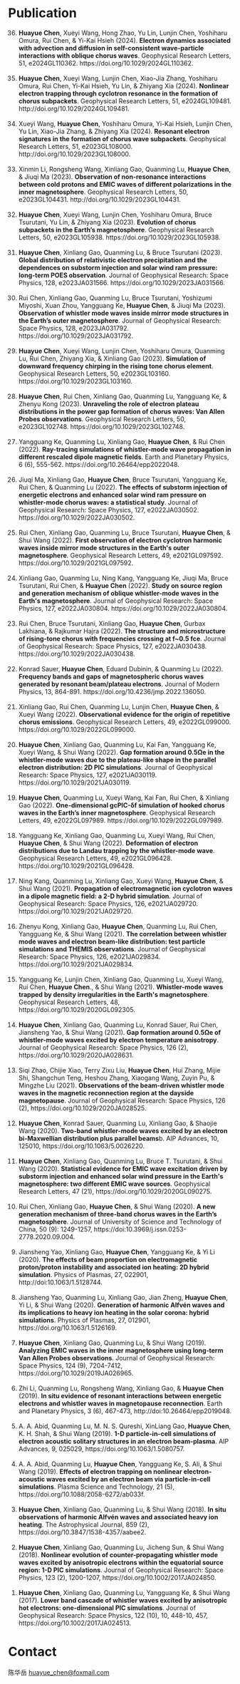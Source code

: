 # Publication

<ol>
     <li value="36"> <b>Huayue Chen</b>, Xueyi Wang, Hong Zhao, Yu Lin, Lunjin Chen, Yoshiharu Omura, Rui Chen, & Yi-Kai Hsieh (2024). <b>Electron dynamics associated with advection and diffusion in self-consistent wave-particle interactions with oblique chorus waves</b>. Geophysical Research Letters, 51, e2024GL110362. https://doi.org/10.1029/2024GL110362.
<br> 
<br>
     <li value="35"> <b>Huayue Chen</b>, Xueyi Wang, Lunjin Chen, Xiao-Jia Zhang, Yoshiharu Omura, Rui Chen, Yi-Kai Hsieh, Yu Lin, & Zhiyang Xia (2024). <b>Nonlinear electron trapping through cyclotron resonance in the formation of chorus subpackets</b>. Geophysical Research Letters, 51, e2024GL109481. http://doi.org/10.1029/2024GL109481.
<br> 
<br>
     <li value="34"> Xueyi Wang, <b>Huayue Chen</b>, Yoshiharu Omura, Yi-Kai Hsieh, Lunjin Chen, Yu Lin, Xiao-Jia Zhang, & Zhiyang Xia (2024). <b>Resonant electron signatures in the formation of chorus wave subpackets</b>. Geophysical Research Letters, 51, e2023GL108000. http://doi.org/10.1029/2023GL108000.
<br> 
<br>
     <li value="33"> Xinmin Li, Rongsheng Wang, Xinliang Gao, Quanming Lu, <b>Huayue Chen</b>, & Jiuqi Ma (2023). <b>Observation of non-resonance interactions between cold protons and EMIC waves of different polarizations in the inner magnetosphere</b>. Geophysical Research Letters, 50, e2023GL104431. http://doi.org/10.1029/2023GL104431.
<br> 
<br>
     <li value="32"> <b>Huayue Chen</b>, Xueyi Wang, Lunjin Chen, Yoshiharu Omura, Bruce Tsurutani, Yu Lin, & Zhiyang Xia (2023). <b>Evolution of chorus subpackets in the Earth’s magnetosphere</b>. Geophysical Research Letters, 50, e2023GL105938. https://doi.org/10.1029/2023GL105938.
<br> 
<br>
     <li value="31"> <b>Huayue Chen</b>, Xinliang Gao, Quanming Lu, & Bruce Tsurutani (2023). <b>Global distribution of relativistic electron precipitation and the dependences on substorm injection and solar wind ram pressure: long-term POES observation</b>. Journal of Geophysical Research: Space Physics, 128, e2023JA031566. https://doi.org/10.1029/2023JA031566.
<br> 
<br>
     <li value="30"> Rui Chen, Xinliang Gao, Quanming Lu, Bruce Tsurutani, Yoshizumi Miyoshi, Xuan Zhou, Yangguang Ke, <b>Huayue Chen</b>, & Jiuqi Ma (2023). <b>Observation of whistler mode waves inside mirror mode structures in the Earth’s outer magnetosphere</b>. Journal of Geophysical Research: Space Physics, 128, e2023JA031792. https://doi.org/10.1029/2023JA031792.
<br> 
<br>
    <li value="29"> <b>Huayue Chen</b>, Xueyi Wang, Lunjin Chen, Yoshiharu Omura, Quanming Lu, Rui Chen, Zhiyang Xia, & Xinliang Gao (2023). <b>Simulation of downward frequency chirping in the rising tone chorus element</b>. Geophysical Research Letters, 50, e2023GL103160. https://doi.org/10.1029/2023GL103160.
<br> 
<br>
    <li value="28"> <b>Huayue Chen</b>, Rui Chen, Xinliang Gao, Quanming Lu, Yangguang Ke, & Zhenyu Kong (2023). <b>Unraveling the role of electron plateau distributions in the power gap formation of chorus waves: Van Allen Probes observations</b>. Geophysical Research Letters, 50, e2023GL102748. https://doi.org/10.1029/2023GL102748. 
<br> 
<br>
    <li value="27"> Yangguang Ke, Quanming Lu, Xinliang Gao, <b>Huayue Chen</b>, & Rui Chen (2022). <b>Ray-tracing simulations of whistler-mode wave propagation in different rescaled dipole magnetic fields</b>. Earth and Planetary Physics, 6 (6), 555-562. https://doi.org/10.26464/epp2022048.
<br> 
<br>
    <li value="26"> Jiuqi Ma, Xinliang Gao, <b>Huayue Chen</b>, Bruce Tsurutani, Yangguang Ke, Rui Chen, & Quanming Lu (2022). <b>The effects of substorm injection of energetic electrons and enhanced solar wind ram pressure on whistler-mode chorus waves: a statistical study</b>. Journal of Geophysical Research: Space Physics, 127, e2022JA030502. https://doi.org/10.1029/2022JA030502. 
<br> 
<br>
    <li value="25"> Rui Chen, Xinliang Gao, Quanming Lu, Bruce Tsurutani, <b>Huayue Chen</b>, & Shui Wang (2022). <b>First observation of electron cyclotron harmonic waves inside mirror mode structures in the Earth's outer magnetosphere</b>. Geophysical Research Letters, 49, e2021GL097592. https://doi.org/10.1029/2021GL097592. 
<br> 
<br>
    <li value="24"> Xinliang Gao, Quanming Lu, Ning Kang, Yangguang Ke, Jiuqi Ma, Bruce Tsurutani, Rui Chen, & <b>Huayue Chen</b> (2022). <b>Study on source region and generation mechanism of oblique whistler-mode waves in the Earth's magnetosphere</b>. Journal of Geophysical Research: Space Physics, 127, e2022JA030804. https://doi.org/10.1029/2022JA030804.
<br> 
<br>
    <li value="23"> Rui Chen, Bruce Tsurutani, Xinliang Gao, <b>Huayue Chen</b>, Gurbax Lakhiana, & Rajkumar Hajra (2022). <b>The structure and microstructure of rising-tone chorus with frequencies crossing at f~0.5 fce</b>. Journal of Geophysical Research: Space Physics, 127, e2022JA030438. https://doi.org/10.1029/2022JA030438. 
<br> 
<br> 
    <li value="22"> Konrad Sauer, <b>Huayue Chen</b>, Eduard Dubinin, & Quanming Lu (2022). <b>Frequency bands and gaps of magnetospheric chorus waves generated by resonant beam/plateau electrons</b>. Journal of Modern Physics, 13, 864-891. https://doi.org/10.4236/jmp.2022.136050. 
<br> 
<br> 
    <li value="21"> Xinliang Gao, Rui Chen, Quanming Lu, Lunjin Chen, <b>Huayue Chen</b>, & Xueyi Wang (2022). <b>Observational evidence for the origin of repetitive chorus emissions</b>. Geophysical Research Letters, 49, e2022GL099000. https://doi.org/10.1029/2022GL099000. 
<br> 
<br> 
    <li value="20"> <b>Huayue Chen</b>, Xinliang Gao, Quanming Lu, Kai Fan, Yangguang Ke, Xueyi Wang, & Shui Wang (2022). <b>Gap formation around 0.5Ωe in the whistler-mode waves due to the plateau-like shape in the parallel electron distribution: 2D PIC simulations</b>. Journal of Geophysical Research: Space Physics, 127, e2021JA030119. https://doi.org/10.1029/2021JA030119.
<br> 
<br> 
    <li value="19"> <b>Huayue Chen</b>, Quanming Lu, Xueyi Wang, Kai Fan, Rui Chen, & Xinliang Gao (2022). <b>One-dimensional gcPIC-δf simulation of hooked chorus waves in the Earth’s inner magnetosphere</b>. Geophysical Research Letters, 49, e2022GL097989. https://doi.org/10.1029/2022GL097989. 
<br> 
<br> 
    <li value="18"> Yangguang Ke, Xinliang Gao, Quanming Lu, Xueyi Wang, Rui Chen, <b>Huayue Chen</b>, & Shui Wang (2022). <b>Deformation of electron distributions due to Landau trapping by the whistler-mode wave</b>. Geophysical Research Letters, 49, e2021GL096428. https://doi.org/10.1029/2021GL096428. 
<br> 
<br> 
    <li value="17"> Ning Kang, Quanming Lu, Xinliang Gao, Xueyi Wang, <b>Huayue Chen</b>, & Shui Wang (2021). <b>Propagation of electromagnetic ion cyclotron waves in a dipole magnetic field: a 2-D hybrid simulation</b>. Journal of Geophysical Research: Space Physics, 126, e2021JA029720. https://doi.org/10.1029/2021JA029720. 
<br> 
<br> 
    <li value="16"> Zhenyu Kong, Xinliang Gao, <b>Huayue Chen</b>, Quanming Lu, Rui Chen, Yangguang Ke, & Shui Wang (2021). <b>The correlation between whistler mode waves and electron beam-like distribution: test particle simulations and THEMIS observations</b>. Journal of Geophysical Research: Space Physics, 126, e2021JA029834. https://doi.org/10.1029/2021JA029834. 
<br> 
<br>                                                                                      
    <li value="15"> Yangguang Ke, Lunjin Chen, Xinliang Gao, Quanming Lu, Xueyi Wang, Rui Chen, <b>Huayue Chen</b>., & Shui Wang (2021). <b>Whistler-mode waves trapped by density irregularities in the Earth's magnetosphere</b>. Geophysical Research Letters, 48, https://doi.org/10.1029/2020GL092305. 
<br> 
<br> 
    <li value="14"> <b>Huayue Chen</b>, Xinliang Gao, Quanming Lu, Konrad Sauer, Rui Chen, Jiansheng Yao, & Shui Wang (2021). <b>Gap formation around 0.5Ωe of whistler-mode waves excited by electron temperature anisotropy</b>. Journal of Geophysical Research: Space Physics, 126 (2), https://doi.org/10.1029/2020JA028631.
<br> 
<br> 
    <li value="13"> Siqi Zhao, Chijie Xiao, Terry Zixu Liu, <b>Huayue Chen</b>, Hui Zhang, Mijie Shi, Shangchun Teng, Heshou Zhang, Xiaogang Wang, Zuyin Pu, & Mingzhe Liu (2021). <b>Observations of the beam-driven whistler mode waves in the magnetic reconnection region at the dayside magnetopause</b>. Journal of Geophysical Research: Space Physics, 126 (2), https://doi.org/10.1029/2020JA028525. 
<br> 
<br> 
    <li value="12"> <b>Huayue Chen</b>, Konrad Sauer, Quanming Lu, Xinliang Gao, & Shaojie Wang (2020). <b>Two-band whistler-mode waves excited by an electron bi-Maxwellian distribution plus parallel beams</b>b. AIP Advances, 10, 125010, https://doi.org/10.1063/5.0026220. 
<br> 
<br> 
    <li value="11"> <b>Huayue Chen</b>, Xinliang Gao, Quanming Lu, Bruce T. Tsurutani, & Shui Wang (2020). <b>Statistical evidence for EMIC wave excitation driven by substorm injection and enhanced solar wind pressure in the Earth's magnetosphere: two different EMIC wave sources</b>. Geophysical Research Letters, 47 (21), https://doi.org/10.1029/2020GL090275.  
<br> 
<br> 
    <li value="10"> Rui Chen, Xinliang Gao, <b>Huayue Chen</b>, & Shui Wang (2020). <b>A new generation mechanism of three-band chorus waves in the Earth’s magnetosphere</b>. Journal of University of Science and Technology of China, 50 (9): 1249-1257, https://doi:10.3969/j.issn.0253-2778.2020.09.004.
<br> 
<br> 
    <li value="9"> Jiansheng Yao, Xinliang Gao, <b>Huayue Chen</b>, Yangguang Ke, & Yi Li (2020). <b>The effects of beam proportion on electromagnetic proton/proton instability and associated ion heating: 2D hybrid simulation</b>. Physics of Plasmas, 27, 022901, http://doi:10.1063/1.5128744.  
<br> 
<br> 
    <li value="8"> Jiansheng Yao, Quanming Lu, Xinliang Gao, Jian Zheng, <b>Huayue Chen</b>, Yi Li, & Shui Wang (2020). <b>Generation of harmonic Alfvén waves and its implications to heavy ion heating in the solar corona: hybrid simulations</b>. Physics of Plasmas, 27, 012901, https://doi.org/10.1063/1.5126169. 
<br> 
<br> 
  <li value="7"> <b>Huayue Chen</b>, Xinliang Gao, Quanming Lu, & Shui Wang (2019). <b>Analyzing EMIC waves in the inner magnetosphere using long‐term Van Allen Probes observations</b>. Journal of Geophysical Research: Space Physics, 124 (9), 7204-7412, https://doi.org/10.1029/2019JA026965.
<br> 
<br> 
    <li value="6"> Zhi Li, Quanming Lu, Rongsheng Wang, Xinliang Gao, & <b>Huayue Chen</b> (2019). <b>In situ evidence of resonant interactions between energetic electrons and whistler waves in magnetopause reconnection</b>. Earth and Planetary Physics, 3 (6), 467-473, http://doi:10.26464/epp2019048.
<br> 
<br> 
    <li value="5"> A. A. Abid, Quanming Lu, M. N. S. Qureshi, XinLiang Gao, <b>Huayue Chen</b>, K. H. Shah, & Shui Wang (2019). <b>1-D particle-in-cell simulations of electron acoustic solitary structures in an electron beam-plasma</b>. AIP Advances, 9, 025029, https://doi.org/10.1063/1.5080757. 
<br> 
<br> 
    <li value="4"> A. A. Abid, Quanming Lu, <b>Huayue Chen</b>, Yangguang Ke, S. Ali, & Shui Wang (2019). <b>Effects of electron trapping on nonlinear electron-acoustic waves excited by an electron beam via particle-in-cell simulations</b>. Plasma Science and Technology, 21 (5), https://doi.org/10.1088/2058-6272/ab033f.  
<br>
<br> 
  <li value="3"> <b>Huayue Chen</b>, Xinliang Gao, Quanming Lu, & Shui Wang (2018). <b>In situ observations of harmonic Alfvén waves and associated heavy ion heating</b>. The Astrophysical Journal, 859 (2), https://doi.org/10.3847/1538-4357/aabee2.
<br>   
<br>
    <li value="2"> <b>Huayue Chen</b>, Xinliang Gao, Quanming Lu, Jicheng Sun, & Shui Wang (2018). <b>Nonlinear evolution of counter-propagating whistler mode waves excited by anisotropic electrons within the equatorial source region: 1-D PIC simulations</b>. Journal of Geophysical Research: Space Physics, 123 (2), 1200-1207, https://doi.org/10.1002/2017JA024850.
<br>
<br>
    <li value="1"> <b>Huayue Chen</b>, Xinliang Gao, Quanming Lu, Yangguang Ke, & Shui Wang (2017). <b>Lower band cascade of whistler waves excited by anisotropic hot electrons: one-dimensional PIC simulations</b>. Journal of Geophysical Research: Space Physics, 122 (10), 10, 448-10, 457, https://doi.org/10.1002/2017JA024513.
</ol>  

# Contact
陈华岳 huayue_chen@foxmail.com
